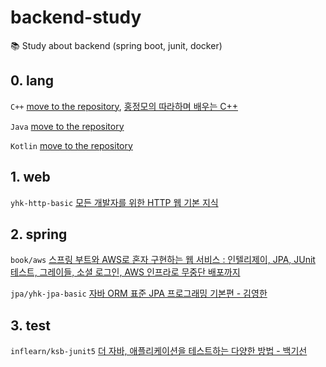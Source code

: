 # backend-study
📚 Study about backend (spring boot, junit, docker)

## 0. lang

`C++` [move to the repository](https://github.com/hjyu94/cpp), [홍정모의 따라하며 배우는 C++](https://github.com/hjyu94/Cpp)

`Java` [move to the repository](https://github.com/hjyu94/java)

`Kotlin` [move to the repository](https://github.com/hjyu94/kotlin)

## 1. web

`yhk-http-basic` [모든 개발자를 위한 HTTP 웹 기본 지식](https://inf.run/KcTH)

## 2. spring

`book/aws` [스프링 부트와 AWS로 혼자 구현하는 웹 서비스 : 인텔리제이, JPA, JUnit 테스트, 그레이들, 소셜 로그인, AWS 인프라로 무중단 배포까지](http://m.yes24.com/Goods/Detail/83849117)

`jpa/yhk-jpa-basic` [자바 ORM 표준 JPA 프로그래밍 기본편 - 김영한](https://www.inflearn.com/course/ORM-JPA-Basic)

## 3. test

`inflearn/ksb-junit5` [더 자바, 애플리케이션을 테스트하는 다양한 방법 - 백기선](https://inf.run/qycF)


